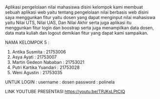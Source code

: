 Aplikasi pengelolaan nilai mahasiswa disini kelompok kami membuat sebuah aplikasi web yaitu tentang pengelolaan nilai berbasis web disini saya menggunkan fitur yaitu dosen yang dapat menginput nilai mahasiswa yaitu Nilai UTS, Nilai UAS, Dan Nilai Akhir serta juga aplikasi itu menggunkan fitur login dan boostrap serta juga menampilkan data dosen, data mata kuliah dan logout demikian fitur yang dapat kami sampaikan.

NAMA KELOMPOK 5 :
1. Antika Susmita           : 21753006
2. Asya Ayati               : 21753007
3. Martin Gedeon Nababan    : 21753021
4. Putri Kartika Yuandari   : 21753028
5. Weni Agustin             : 21753035 

UNTUK LOGIN :
username    : dosen
password    : polinela

LINK YOUTUBE PRESENTASI
https://youtu.be/TPJKsLPtCIQ